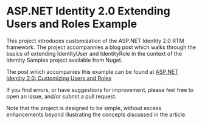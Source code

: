 ASP.NET Identity 2.0 Extending Users and Roles Example
======================================================

This project introduces customization of the ASP.NET Identity 2.0 RTM framework. The project accompannies a blog post which walks through the basics of extending IdentityUser and IdentityRole in the context of the Identity Samples project available from Nuget. 

The post which accompanies this example can be found at [ASP.NET Identity 2.0: Customizing Users and Roles](http://typecastexception.com/post/2014/06/22/ASPNET-Identity-20-Customizing-Users-and-Roles.aspx)

If you find errors, or have suggestions for improvement, please feel free to open an issue, and/or submit a pull request. 

Note that the project is designed to be simple, without excess enhancements beyond illustrating the concepts discussed in the article. 
